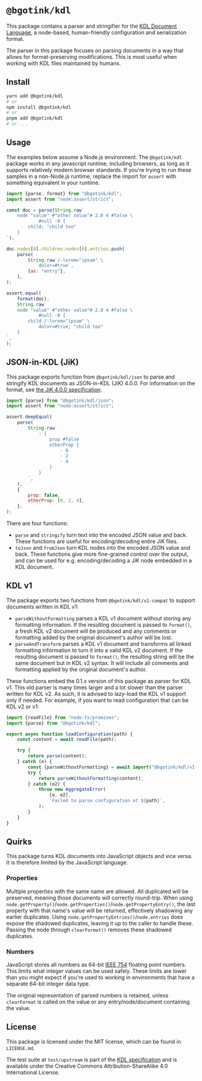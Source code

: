 # `@bgotink/kdl`

This package contains a parser and stringifier for the [KDL Document Language][kdl-site], a node-based, human-friendly configuration and serialization format.

The parser in this package focuses on parsing documents in a way that allows for format-preserving modifications. This is most useful when working with KDL files maintained by humans.

## Install

```sh
yarn add @bgotink/kdl
# or
npm install @bgotink/kdl
# or
pnpm add @bgotink/kdl
# or ...
```

## Usage

The examples below assume a Node.js environment.
The `@bgotink/kdl` package works in any javascript runtime, including browsers, as long as it supports relatively modern browser standards.
If you're trying to run these samples in a non-Node.js runtime, replace the import for `assert` with something equivalent in your runtime.

```js
import {parse, format} from "@bgotink/kdl";
import assert from "node:assert/strict";

const doc = parse(String.raw`
	node "value" #"other value"# 2.0 4 #false \
			#null -0 {
		child; "child too"
	}
`);

doc.nodes[0].children.nodes[0].entries.push(
	parse(
		String.raw`/-lorem="ipsum" \
			dolor=#true`,
		{as: "entry"},
	),
);

assert.equal(
	format(doc),
	String.raw`
	node "value" #"other value"# 2.0 4 #false \
			#null -0 {
		child /-lorem="ipsum" \
			dolor=#true; "child too"
	}
`,
);
```

## JSON-in-KDL (JiK)

This package exports function from `@bgotink/kdl/json` to parse and stringify KDL documents as JSON-in-KDL (JiK) 4.0.0. For information on the format, see [the JiK 4.0.0 specification][jik-spec].

```js
import {parse} from "@bgotink/kdl/json";
import assert from "node:assert/strict";

assert.deepEqual(
	parse(
		String.raw`
			- {
				prop #false
				otherProp {
					- 0
					- 2
					- 4
				}
			}
		`,
	),
	{
		prop: false,
		otherProp: [0, 2, 4],
	},
);
```

There are four functions:

- `parse` and `stringify` turn text into the encoded JSON value and back. These functions are useful for encoding/decoding entire JiK files.
- `toJson` and `fromJson` turn KDL nodes into the encoded JSON value and back. These functions give more fine-grained control over the output, and can be used for e.g. encoding/decoding a JiK node embedded in a KDL document.

## KDL v1

The package exports two functions from `@bgotink/kdl/v1-compat` to support documents written in KDL v1:

- `parseWithoutFormatting` parses a KDL v1 document without storing any formatting information.
  If the resulting document is passed to `format()`, a fresh KDL v2 document will be produced and any comments or formatting added by the original document's author will be lost.
- `parseAndTransform` parses a KDL v1 document and transforms all linked formatting information to turn it into a valid KDL v2 document.
  If the resulting document is passed to `format()`, the resulting string will be the same document but in KDL v2 syntax. It will include all comments and formatting applied by the original document's author.

These functions embed the 0.1.x version of this package as parser for KDL v1.
This old parser is many times larger and a lot slower than the parser written for KDL v2.
As such, it is advised to lazy-load the KDL v1 support only if needed.
For example, if you want to read configuration that can be KDL v2 or v1:

```js example
import {readFile} from "node:fs/promises";
import {parse} from "@bgotink/kdl";

export async function loadConfiguration(path) {
	const content = await readFile(path);

	try {
		return parse(content);
	} catch (e) {
		const {parseWithoutFormatting} = await import("@bgotink/kdl/v1-compat");
		try {
			return parseWithoutFormatting(content);
		} catch (e2) {
			throw new AggregateError(
				[e, e2],
				`Failed to parse configuration at ${path}`,
			);
		}
	}
}
```

## Quirks

This package turns KDL documents into JavaScript objects and vice versa. It is therefore limited by the JavaScript language.

### Properties

Multiple properties with the same name are allowed. All duplicated will be preserved, meaning those documents will correctly round-trip. When using `node.getProperty()`/`node.getProperties()`/`node.getPropertyEntry()`, the last property with that name's value will be returned, effectively shadowing any earlier duplicates. Using `node.getPropertyEntries()`/`node.entries` does expose the shadowed duplicates, leaving it up to the caller to handle these. Passing the node through `clearFormat()` removes these shadowed duplicates.

### Numbers

JavaScript stores all numbers as 64-bit [IEEE 754](https://en.wikipedia.org/wiki/IEEE_754) floating point numbers. This limits what integer values can be used safely. These limits are lower than you might expect if you're used to working in environments that have a separate 64-bit integer data type.

The original representation of parsed numbers is retained, unless `clearFormat` is called on the value or any entry/node/document containing the value.

## License

This package is licensed under the MIT license, which can be found in `LICENSE.md`.

The test suite at `test/upstream` is part of the [KDL specification][kdl-spec-repo] and is available under the Creative Commons Attribution-ShareAlike 4.0 International License.

[kdl-site]: https://kdl.dev/
[kdl-spec-repo]: https://github.com/kdl-org/kdl
[kdl-rs]: https://github.com/kdl-org/kdl-rs
[kdljs]: https://github.com/kdl-org/kdljs
[jik-spec]: https://github.com/kdl-org/kdl/blob/76d5dd542a9043257bc65476c0a70b94667052a7/JSON-IN-KDL.md
